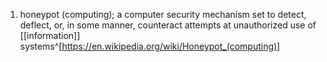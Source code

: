 1. honeypot (computing); a computer security mechanism set to detect, deflect, or, in some manner, counteract attempts at unauthorized use of [[information]] systems^[https://en.wikipedia.org/wiki/Honeypot_(computing)]